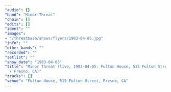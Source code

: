 ```yaml
---
"audio": {}
"band": "Minor Threat"
"chain": []
"edits": []
"ident": ""
"images":
- "/threatbase/shows/flyers/1983-04-05.jpg"
"info": ""
"other_bands": ""
"recorded": ""
"setlist": ""
"show_date": "1983-04-05"
"title": "Minor Threat (live, 1983-04-05: Fulton House, 515 Fulton Street,\
  \ Fresno, CA)"
"tracks": []
"venue": "Fulton House, 515 Fulton Street, Fresno, CA"
...
```

